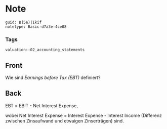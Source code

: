 # Note
```
guid: B]5e)|Ikif
notetype: Basic-d7a3e-4ce08
```

### Tags
```
valuation::02_accounting_statements
```

## Front
<p>Wie sind <i>Earnings before Tax (EBT)</i> definiert?

## Back
<p>EBT = EBIT - Net Interest Expense,
<p>wobei Net Interest Expense = Interest Expense - Interest Income
(Differenz zwischen Zinsaufwand und etwaigen Zinserträgen) sind.
